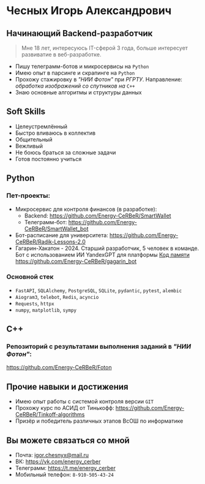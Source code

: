 # Чесных Игорь Александрович #

## Начинающий Backend-разработчик ##

> Мне 18 лет, интересуюсь IT-сферой 3 года, больше интересует развиватие в веб-разработке.

- Пишу телеграмм-ботов и микросервисы на `Python`
- Имею опыт в парсинге и скрапинге на `Python`
- Прохожу стажировку в *"НИИ Фотон"* при *РГРТУ*. Направление: *обработка изображений со спутников на* `C++`
- Знаю основные алгоритмы и структуры данных


## Soft Skills ##

- Целеустремлённый 
- Быстро вливаюсь в коллектив
- Общительный
- Вежливый
- Не боюсь браться за сложные задачи
- Готов постоянно учиться


## Python ##

### Пет-проекты: ### 

- Микросервис для контроля финансов (в разработке):
	- Backend: https://github.com/Energy-CeRBeR/SmartWallet
	- Телеграмм-бот: https://github.com/Energy-CeRBeR/SmartWallet_bot
- Бот-расписание для университета: https://github.com/Energy-CeRBeR/Radik-Lessons-2.0
- Гагарин-Хакатон - 2024. Старший разработчик, 5 человек в команде.\
 Бот с использованием ИИ YandexGPT для платформы [Код памяти](https://memorycode.ru/) \
 https://github.com/Energy-CeRBeR/gagarin_bot

### Основной стек ###

- `FastAPI`, `SQLAlchemy`, `PostgreSQL`, `SQLite`, `pydantic`, `pytest`, `alembic`
- `Aiogram3`, `telebot`, `Redis`, `acyncio`
- `Requests`, `httpx`
- `numpy`, `matplotlib`, `sympy`


## C++ ##

### Репозиторий с результатами выполнения заданий в *"НИИ Фотон"*: ###

https://github.com/Energy-CeRBeR/Foton


## Прочие навыки и достижения ##

- Имею опыт работы с системой контроля версии `GIT`
- Прохожу курс по АСИД от Тинькофф: https://github.com/Energy-CeRBeR/Tinkoff-algorithms
- Призёр и победитель различных этапов ВсОШ по информатике


## Вы можете связаться со мной ##

* Почта: igor.chesnyx@mail.ru
* ВК: https://vk.com/energy_cerber
* Телеграмм: https://t.me/energy_cerber
* Мобильный телефон: `8-910-505-43-24`